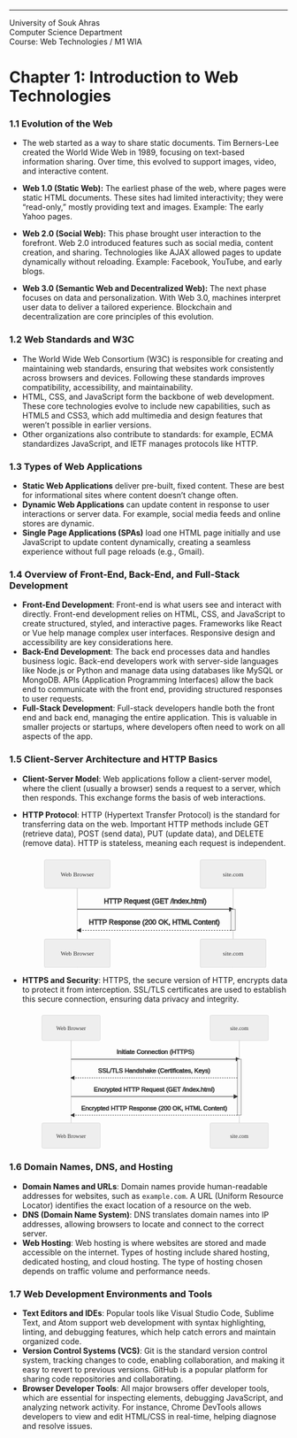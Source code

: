 <!DOCTYPE html>
<html>

<head>
  <meta charset="utf-8">
  <meta name="viewport" content="width=device-width, initial-scale=1.0">
  <title>1-Chapter 1</title>
  <link rel="stylesheet" href="https://stackedit.io/style.css" />
</head>

<body class="stackedit">
  <div class="stackedit__html"><hr>
<p>University of Souk Ahras<br>
Computer Science Department<br>
Course: Web Technologies / M1 WIA</p>
<h1 id="chapter-1-introduction-to-web-technologies">Chapter 1: Introduction to Web Technologies</h1>
<h3 id="evolution-of-the-web">1.1 Evolution of the Web</h3>
<ul>
<li>
<p>The web started as a way to share static documents. Tim Berners-Lee created the World Wide Web in 1989, focusing on text-based information sharing. Over time, this evolved to support images, video, and interactive content.</p>
</li>
<li>
<p><strong>Web 1.0 (Static Web):</strong> The earliest phase of the web, where pages were static HTML documents. These sites had limited interactivity; they were “read-only,” mostly providing text and images. Example: The early Yahoo pages.</p>
</li>
<li>
<p><strong>Web 2.0 (Social Web):</strong> This phase brought user interaction to the forefront. Web 2.0 introduced features such as social media, content creation, and sharing. Technologies like AJAX allowed pages to update dynamically without reloading. Example: Facebook, YouTube, and early blogs.</p>
</li>
<li>
<p><strong>Web 3.0 (Semantic Web and Decentralized Web):</strong> The next phase focuses on data and personalization. With Web 3.0, machines interpret user data to deliver a tailored experience. Blockchain and decentralization are core principles of this evolution.</p>
</li>
</ul>
<h3 id="web-standards-and-w3c">1.2 Web Standards and W3C</h3>
<ul>
<li>The World Wide Web Consortium (W3C) is responsible for creating and maintaining web standards, ensuring that websites work consistently across browsers and devices. Following these standards improves compatibility, accessibility, and maintainability.</li>
<li>HTML, CSS, and JavaScript form the backbone of web development. These core technologies evolve to include new capabilities, such as HTML5 and CSS3, which add multimedia and design features that weren’t possible in earlier versions.</li>
<li>Other organizations also contribute to standards: for example, ECMA standardizes JavaScript, and IETF manages protocols like HTTP.</li>
</ul>
<h3 id="types-of-web-applications">1.3 Types of Web Applications</h3>
<ul>
<li><strong>Static Web Applications</strong> deliver pre-built, fixed content. These are best for informational sites where content doesn’t change often.</li>
<li><strong>Dynamic Web Applications</strong> can update content in response to user interactions or server data. For example, social media feeds and online stores are dynamic.</li>
<li><strong>Single Page Applications (SPAs)</strong> load one HTML page initially and use JavaScript to update content dynamically, creating a seamless experience without full page reloads (e.g., Gmail).</li>
</ul>
<h3 id="overview-of-front-end-back-end-and-full-stack-development">1.4 Overview of Front-End, Back-End, and Full-Stack Development</h3>
<ul>
<li><strong>Front-End Development</strong>: Front-end is what users see and interact with directly. Front-end development relies on HTML, CSS, and JavaScript to create structured, styled, and interactive pages. Frameworks like React or Vue help manage complex user interfaces. Responsive design and accessibility are key considerations here.</li>
<li><strong>Back-End Development</strong>: The back end processes data and handles business logic. Back-end developers work with server-side languages like Node.js or Python and manage data using databases like MySQL or MongoDB. APIs (Application Programming Interfaces) allow the back end to communicate with the front end, providing structured responses to user requests.</li>
<li><strong>Full-Stack Development</strong>: Full-stack developers handle both the front end and back end, managing the entire application. This is valuable in smaller projects or startups, where developers often need to work on all aspects of the app.</li>
</ul>
<h3 id="client-server-architecture-and-http-basics">1.5 Client-Server Architecture and HTTP Basics</h3>
<ul>
<li>
<p><strong>Client-Server Model</strong>: Web applications follow a client-server model, where the client (usually a browser) sends a request to a server, which then responds. This exchange forms the basis of web interactions.</p>
</li>
<li>
<p><strong>HTTP Protocol</strong>: HTTP (Hypertext Transfer Protocol) is the standard for transferring data on the web. Important HTTP methods include GET (retrieve data), POST (send data), PUT (update data), and DELETE (remove data). HTTP is stateless, meaning each request is independent.</p>
<pre class=" language-mermaid"><svg id="mermaid-svg-aLcvMgv64FoyMvYq" width="100%" xmlns="http://www.w3.org/2000/svg" height="257" style="max-width: 606px;" viewBox="-50 -10 606 257"><style>#mermaid-svg-aLcvMgv64FoyMvYq{font-family:"trebuchet ms",verdana,arial,sans-serif;font-size:16px;fill:#000000;}#mermaid-svg-aLcvMgv64FoyMvYq .error-icon{fill:#552222;}#mermaid-svg-aLcvMgv64FoyMvYq .error-text{fill:#552222;stroke:#552222;}#mermaid-svg-aLcvMgv64FoyMvYq .edge-thickness-normal{stroke-width:2px;}#mermaid-svg-aLcvMgv64FoyMvYq .edge-thickness-thick{stroke-width:3.5px;}#mermaid-svg-aLcvMgv64FoyMvYq .edge-pattern-solid{stroke-dasharray:0;}#mermaid-svg-aLcvMgv64FoyMvYq .edge-pattern-dashed{stroke-dasharray:3;}#mermaid-svg-aLcvMgv64FoyMvYq .edge-pattern-dotted{stroke-dasharray:2;}#mermaid-svg-aLcvMgv64FoyMvYq .marker{fill:#666;stroke:#666;}#mermaid-svg-aLcvMgv64FoyMvYq .marker.cross{stroke:#666;}#mermaid-svg-aLcvMgv64FoyMvYq svg{font-family:"trebuchet ms",verdana,arial,sans-serif;font-size:16px;}#mermaid-svg-aLcvMgv64FoyMvYq .actor{stroke:hsl(0,0%,83%);fill:#eee;}#mermaid-svg-aLcvMgv64FoyMvYq text.actor > tspan{fill:#333;stroke:none;}#mermaid-svg-aLcvMgv64FoyMvYq .actor-line{stroke:#666;}#mermaid-svg-aLcvMgv64FoyMvYq .messageLine0{stroke-width:1.5;stroke-dasharray:none;stroke:#333;}#mermaid-svg-aLcvMgv64FoyMvYq .messageLine1{stroke-width:1.5;stroke-dasharray:2,2;stroke:#333;}#mermaid-svg-aLcvMgv64FoyMvYq #arrowhead path{fill:#333;stroke:#333;}#mermaid-svg-aLcvMgv64FoyMvYq .sequenceNumber{fill:white;}#mermaid-svg-aLcvMgv64FoyMvYq #sequencenumber{fill:#333;}#mermaid-svg-aLcvMgv64FoyMvYq #crosshead path{fill:#333;stroke:#333;}#mermaid-svg-aLcvMgv64FoyMvYq .messageText{fill:#333;stroke:#333;}#mermaid-svg-aLcvMgv64FoyMvYq .labelBox{stroke:hsl(0,0%,83%);fill:#eee;}#mermaid-svg-aLcvMgv64FoyMvYq .labelText,#mermaid-svg-aLcvMgv64FoyMvYq .labelText > tspan{fill:#333;stroke:none;}#mermaid-svg-aLcvMgv64FoyMvYq .loopText,#mermaid-svg-aLcvMgv64FoyMvYq .loopText > tspan{fill:#333;stroke:none;}#mermaid-svg-aLcvMgv64FoyMvYq .loopLine{stroke-width:2px;stroke-dasharray:2,2;stroke:hsl(0,0%,83%);fill:hsl(0,0%,83%);}#mermaid-svg-aLcvMgv64FoyMvYq .note{stroke:hsl(60,100%,23.3333333333%);fill:#ffa;}#mermaid-svg-aLcvMgv64FoyMvYq .noteText,#mermaid-svg-aLcvMgv64FoyMvYq .noteText > tspan{fill:#333;stroke:none;}#mermaid-svg-aLcvMgv64FoyMvYq .activation0{fill:#f4f4f4;stroke:#666;}#mermaid-svg-aLcvMgv64FoyMvYq .activation1{fill:#f4f4f4;stroke:#666;}#mermaid-svg-aLcvMgv64FoyMvYq .activation2{fill:#f4f4f4;stroke:#666;}#mermaid-svg-aLcvMgv64FoyMvYq:root{--mermaid-font-family:"trebuchet ms",verdana,arial,sans-serif;}#mermaid-svg-aLcvMgv64FoyMvYq sequence{fill:apa;}</style><g></g><g><line id="actor111" x1="75" y1="5" x2="75" y2="246" class="actor-line" stroke-width="0.5px" stroke="#999"></line><rect x="0" y="0" fill="#eaeaea" stroke="#666" width="150" height="65" rx="3" ry="3" class="actor"></rect><text x="75" y="32.5" dominant-baseline="central" alignment-baseline="central" class="actor" style="text-anchor: middle; font-size: 14px; font-weight: 400; font-family: Open-Sans, &quot;sans-serif&quot;;"><tspan x="75" dy="0">Web Browser</tspan></text></g><g><line id="actor112" x1="431" y1="5" x2="431" y2="246" class="actor-line" stroke-width="0.5px" stroke="#999"></line><rect x="356" y="0" fill="#eaeaea" stroke="#666" width="150" height="65" rx="3" ry="3" class="actor"></rect><text x="431" y="32.5" dominant-baseline="central" alignment-baseline="central" class="actor" style="text-anchor: middle; font-size: 14px; font-weight: 400; font-family: Open-Sans, &quot;sans-serif&quot;;"><tspan x="431" dy="0">site.com</tspan></text></g><defs><marker id="arrowhead" refX="9" refY="5" markerUnits="userSpaceOnUse" markerWidth="12" markerHeight="12" orient="auto"><path d="M 0 0 L 10 5 L 0 10 z"></path></marker></defs><defs><marker id="crosshead" markerWidth="15" markerHeight="8" orient="auto" refX="16" refY="4"><path fill="black" stroke="#000000" stroke-width="1px" d="M 9,2 V 6 L16,4 Z" style="stroke-dasharray: 0, 0;"></path><path fill="none" stroke="#000000" stroke-width="1px" d="M 0,1 L 6,7 M 6,1 L 0,7" style="stroke-dasharray: 0, 0;"></path></marker></defs><defs><marker id="filled-head" refX="18" refY="7" markerWidth="20" markerHeight="28" orient="auto"><path d="M 18,7 L9,13 L14,7 L9,1 Z"></path></marker></defs><defs><marker id="sequencenumber" refX="15" refY="15" markerWidth="60" markerHeight="40" orient="auto"><circle cx="15" cy="15" r="6"></circle></marker></defs><text x="253" y="80" text-anchor="middle" dominant-baseline="middle" alignment-baseline="middle" class="messageText" dy="1em" style="font-family: &quot;trebuchet ms&quot;, verdana, arial, sans-serif; font-size: 16px; font-weight: 400;">HTTP Request (GET /index.html)</text><line x1="75" y1="113" x2="431" y2="113" class="messageLine0" stroke-width="2" stroke="none" marker-end="url(#arrowhead)" style="fill: none;"></line><g><rect x="426" y="113" fill="#EDF2AE" stroke="#666" width="10" height="48" rx="0" ry="0" class="activation0"></rect></g><text x="251" y="128" text-anchor="middle" dominant-baseline="middle" alignment-baseline="middle" class="messageText" dy="1em" style="font-family: &quot;trebuchet ms&quot;, verdana, arial, sans-serif; font-size: 16px; font-weight: 400;">HTTP Response (200 OK, HTML Content)</text><line x1="426" y1="161" x2="75" y2="161" class="messageLine1" stroke-width="2" stroke="none" marker-end="url(#arrowhead)" style="stroke-dasharray: 3, 3; fill: none;"></line><g><rect x="0" y="181" fill="#eaeaea" stroke="#666" width="150" height="65" rx="3" ry="3" class="actor"></rect><text x="75" y="213.5" dominant-baseline="central" alignment-baseline="central" class="actor" style="text-anchor: middle; font-size: 14px; font-weight: 400; font-family: Open-Sans, &quot;sans-serif&quot;;"><tspan x="75" dy="0">Web Browser</tspan></text></g><g><rect x="356" y="181" fill="#eaeaea" stroke="#666" width="150" height="65" rx="3" ry="3" class="actor"></rect><text x="431" y="213.5" dominant-baseline="central" alignment-baseline="central" class="actor" style="text-anchor: middle; font-size: 14px; font-weight: 400; font-family: Open-Sans, &quot;sans-serif&quot;;"><tspan x="431" dy="0">site.com</tspan></text></g></svg></pre>
</li>
<li>
<p><strong>HTTPS and Security</strong>: HTTPS, the secure version of HTTP, encrypts data to protect it from interception. SSL/TLS certificates are used to establish this secure connection, ensuring data privacy and integrity.</p>
<pre class=" language-mermaid"><svg id="mermaid-svg-mWlbwNfYYxT2SsWV" width="100%" xmlns="http://www.w3.org/2000/svg" height="353" style="max-width: 683px;" viewBox="-50 -10 683 353"><style>#mermaid-svg-mWlbwNfYYxT2SsWV{font-family:"trebuchet ms",verdana,arial,sans-serif;font-size:16px;fill:#000000;}#mermaid-svg-mWlbwNfYYxT2SsWV .error-icon{fill:#552222;}#mermaid-svg-mWlbwNfYYxT2SsWV .error-text{fill:#552222;stroke:#552222;}#mermaid-svg-mWlbwNfYYxT2SsWV .edge-thickness-normal{stroke-width:2px;}#mermaid-svg-mWlbwNfYYxT2SsWV .edge-thickness-thick{stroke-width:3.5px;}#mermaid-svg-mWlbwNfYYxT2SsWV .edge-pattern-solid{stroke-dasharray:0;}#mermaid-svg-mWlbwNfYYxT2SsWV .edge-pattern-dashed{stroke-dasharray:3;}#mermaid-svg-mWlbwNfYYxT2SsWV .edge-pattern-dotted{stroke-dasharray:2;}#mermaid-svg-mWlbwNfYYxT2SsWV .marker{fill:#666;stroke:#666;}#mermaid-svg-mWlbwNfYYxT2SsWV .marker.cross{stroke:#666;}#mermaid-svg-mWlbwNfYYxT2SsWV svg{font-family:"trebuchet ms",verdana,arial,sans-serif;font-size:16px;}#mermaid-svg-mWlbwNfYYxT2SsWV .actor{stroke:hsl(0,0%,83%);fill:#eee;}#mermaid-svg-mWlbwNfYYxT2SsWV text.actor > tspan{fill:#333;stroke:none;}#mermaid-svg-mWlbwNfYYxT2SsWV .actor-line{stroke:#666;}#mermaid-svg-mWlbwNfYYxT2SsWV .messageLine0{stroke-width:1.5;stroke-dasharray:none;stroke:#333;}#mermaid-svg-mWlbwNfYYxT2SsWV .messageLine1{stroke-width:1.5;stroke-dasharray:2,2;stroke:#333;}#mermaid-svg-mWlbwNfYYxT2SsWV #arrowhead path{fill:#333;stroke:#333;}#mermaid-svg-mWlbwNfYYxT2SsWV .sequenceNumber{fill:white;}#mermaid-svg-mWlbwNfYYxT2SsWV #sequencenumber{fill:#333;}#mermaid-svg-mWlbwNfYYxT2SsWV #crosshead path{fill:#333;stroke:#333;}#mermaid-svg-mWlbwNfYYxT2SsWV .messageText{fill:#333;stroke:#333;}#mermaid-svg-mWlbwNfYYxT2SsWV .labelBox{stroke:hsl(0,0%,83%);fill:#eee;}#mermaid-svg-mWlbwNfYYxT2SsWV .labelText,#mermaid-svg-mWlbwNfYYxT2SsWV .labelText > tspan{fill:#333;stroke:none;}#mermaid-svg-mWlbwNfYYxT2SsWV .loopText,#mermaid-svg-mWlbwNfYYxT2SsWV .loopText > tspan{fill:#333;stroke:none;}#mermaid-svg-mWlbwNfYYxT2SsWV .loopLine{stroke-width:2px;stroke-dasharray:2,2;stroke:hsl(0,0%,83%);fill:hsl(0,0%,83%);}#mermaid-svg-mWlbwNfYYxT2SsWV .note{stroke:hsl(60,100%,23.3333333333%);fill:#ffa;}#mermaid-svg-mWlbwNfYYxT2SsWV .noteText,#mermaid-svg-mWlbwNfYYxT2SsWV .noteText > tspan{fill:#333;stroke:none;}#mermaid-svg-mWlbwNfYYxT2SsWV .activation0{fill:#f4f4f4;stroke:#666;}#mermaid-svg-mWlbwNfYYxT2SsWV .activation1{fill:#f4f4f4;stroke:#666;}#mermaid-svg-mWlbwNfYYxT2SsWV .activation2{fill:#f4f4f4;stroke:#666;}#mermaid-svg-mWlbwNfYYxT2SsWV:root{--mermaid-font-family:"trebuchet ms",verdana,arial,sans-serif;}#mermaid-svg-mWlbwNfYYxT2SsWV sequence{fill:apa;}</style><g></g><g><line id="actor113" x1="75" y1="5" x2="75" y2="342" class="actor-line" stroke-width="0.5px" stroke="#999"></line><rect x="0" y="0" fill="#eaeaea" stroke="#666" width="150" height="65" rx="3" ry="3" class="actor"></rect><text x="75" y="32.5" dominant-baseline="central" alignment-baseline="central" class="actor" style="text-anchor: middle; font-size: 14px; font-weight: 400; font-family: Open-Sans, &quot;sans-serif&quot;;"><tspan x="75" dy="0">Web Browser</tspan></text></g><g><line id="actor114" x1="508" y1="5" x2="508" y2="342" class="actor-line" stroke-width="0.5px" stroke="#999"></line><rect x="433" y="0" fill="#eaeaea" stroke="#666" width="150" height="65" rx="3" ry="3" class="actor"></rect><text x="508" y="32.5" dominant-baseline="central" alignment-baseline="central" class="actor" style="text-anchor: middle; font-size: 14px; font-weight: 400; font-family: Open-Sans, &quot;sans-serif&quot;;"><tspan x="508" dy="0">site.com</tspan></text></g><defs><marker id="arrowhead" refX="9" refY="5" markerUnits="userSpaceOnUse" markerWidth="12" markerHeight="12" orient="auto"><path d="M 0 0 L 10 5 L 0 10 z"></path></marker></defs><defs><marker id="crosshead" markerWidth="15" markerHeight="8" orient="auto" refX="16" refY="4"><path fill="black" stroke="#000000" stroke-width="1px" d="M 9,2 V 6 L16,4 Z" style="stroke-dasharray: 0, 0;"></path><path fill="none" stroke="#000000" stroke-width="1px" d="M 0,1 L 6,7 M 6,1 L 0,7" style="stroke-dasharray: 0, 0;"></path></marker></defs><defs><marker id="filled-head" refX="18" refY="7" markerWidth="20" markerHeight="28" orient="auto"><path d="M 18,7 L9,13 L14,7 L9,1 Z"></path></marker></defs><defs><marker id="sequencenumber" refX="15" refY="15" markerWidth="60" markerHeight="40" orient="auto"><circle cx="15" cy="15" r="6"></circle></marker></defs><text x="292" y="80" text-anchor="middle" dominant-baseline="middle" alignment-baseline="middle" class="messageText" dy="1em" style="font-family: &quot;trebuchet ms&quot;, verdana, arial, sans-serif; font-size: 16px; font-weight: 400;">Initiate Connection (HTTPS)</text><line x1="75" y1="113" x2="508" y2="113" class="messageLine0" stroke-width="2" stroke="none" marker-end="url(#arrowhead)" style="fill: none;"></line><g><rect x="503" y="113" fill="#EDF2AE" stroke="#666" width="10" height="144" rx="0" ry="0" class="activation0"></rect></g><text x="289" y="128" text-anchor="middle" dominant-baseline="middle" alignment-baseline="middle" class="messageText" dy="1em" style="font-family: &quot;trebuchet ms&quot;, verdana, arial, sans-serif; font-size: 16px; font-weight: 400;">SSL/TLS Handshake (Certificates, Keys)</text><line x1="503" y1="161" x2="75" y2="161" class="messageLine1" stroke-width="2" stroke="none" marker-end="url(#arrowhead)" style="stroke-dasharray: 3, 3; fill: none;"></line><text x="289" y="176" text-anchor="middle" dominant-baseline="middle" alignment-baseline="middle" class="messageText" dy="1em" style="font-family: &quot;trebuchet ms&quot;, verdana, arial, sans-serif; font-size: 16px; font-weight: 400;">Encrypted HTTP Request (GET /index.html)</text><line x1="75" y1="209" x2="503" y2="209" class="messageLine0" stroke-width="2" stroke="none" marker-end="url(#arrowhead)" style="fill: none;"></line><text x="289" y="224" text-anchor="middle" dominant-baseline="middle" alignment-baseline="middle" class="messageText" dy="1em" style="font-family: &quot;trebuchet ms&quot;, verdana, arial, sans-serif; font-size: 16px; font-weight: 400;">Encrypted HTTP Response (200 OK, HTML Content)</text><line x1="503" y1="257" x2="75" y2="257" class="messageLine1" stroke-width="2" stroke="none" marker-end="url(#arrowhead)" style="stroke-dasharray: 3, 3; fill: none;"></line><g><rect x="0" y="277" fill="#eaeaea" stroke="#666" width="150" height="65" rx="3" ry="3" class="actor"></rect><text x="75" y="309.5" dominant-baseline="central" alignment-baseline="central" class="actor" style="text-anchor: middle; font-size: 14px; font-weight: 400; font-family: Open-Sans, &quot;sans-serif&quot;;"><tspan x="75" dy="0">Web Browser</tspan></text></g><g><rect x="433" y="277" fill="#eaeaea" stroke="#666" width="150" height="65" rx="3" ry="3" class="actor"></rect><text x="508" y="309.5" dominant-baseline="central" alignment-baseline="central" class="actor" style="text-anchor: middle; font-size: 14px; font-weight: 400; font-family: Open-Sans, &quot;sans-serif&quot;;"><tspan x="508" dy="0">site.com</tspan></text></g></svg></pre>
</li>
</ul>
<h3 id="domain-names-dns-and-hosting">1.6 Domain Names, DNS, and Hosting</h3>
<ul>
<li><strong>Domain Names and URLs</strong>: Domain names provide human-readable addresses for websites, such as <code>example.com</code>. A URL (Uniform Resource Locator) identifies the exact location of a resource on the web.</li>
<li><strong>DNS (Domain Name System)</strong>: DNS translates domain names into IP addresses, allowing browsers to locate and connect to the correct server.</li>
<li><strong>Web Hosting</strong>: Web hosting is where websites are stored and made accessible on the internet. Types of hosting include shared hosting, dedicated hosting, and cloud hosting. The type of hosting chosen depends on traffic volume and performance needs.</li>
</ul>
<h3 id="web-development-environments-and-tools">1.7 Web Development Environments and Tools</h3>
<ul>
<li><strong>Text Editors and IDEs</strong>: Popular tools like Visual Studio Code, Sublime Text, and Atom support web development with syntax highlighting, linting, and debugging features, which help catch errors and maintain organized code.</li>
<li><strong>Version Control Systems (VCS)</strong>: Git is the standard version control system, tracking changes to code, enabling collaboration, and making it easy to revert to previous versions. GitHub is a popular platform for sharing code repositories and collaborating.</li>
<li><strong>Browser Developer Tools</strong>: All major browsers offer developer tools, which are essential for inspecting elements, debugging JavaScript, and analyzing network activity. For instance, Chrome DevTools allows developers to view and edit HTML/CSS in real-time, helping diagnose and resolve issues.</li>
</ul>
</div>
</body>

</html>
